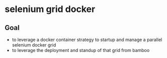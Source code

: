 # selenium grid docker

## Goal
- to leverage a docker container strategy to startup and manage a parallel selenium docker grid
- to leverage the deployment and standup of that grid from bamboo
